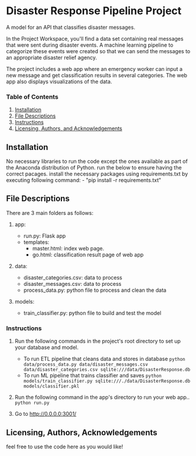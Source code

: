 # Disaster Response Pipeline Project
A model for an API that classifies disaster messages.

In the Project Workspace, you'll find a data set containing real messages that were sent during disaster events. A machine learning pipeline to categorize these events were created so that we can send the messages to an appropriate disaster relief agency.

The project includes a web app where an emergency worker can input a new message and get classification results in several categories. The web app also displays visualizations of the data.

### Table of Contents

1. [Installation](#installation)
2. [File Descriptions](#files)
3. [Instructions](#Instructions)
4. [Licensing, Authors, and Acknowledgements](#licensing)

## Installation <a name="installation"></a>

No necessary libraries to run the code except the ones available as part of the Anaconda distribution of Python. run the below to ensure having the correct pacages.
install the necessary packages using requirements.txt by executing following command:
    -   "pip install -r requirements.txt"

## File Descriptions <a name="files"></a>

There are 3 main folders as follows:
1. app:
    - run.py: Flask app 
     - templates:
        - master.html: index web page.
        - go.html: classification result page of web app
2. data:
    - disaster_categories.csv:  data to process 
    - disaster_messages.csv:  data to process
    - process_data.py: python file to process and clean the data

3. models:
    - train_classifier.py: python file to build and test the model
 
### Instructions<a name="Instructions"></a>

1. Run the following commands in the project's root directory to set up your database and model.

    - To run ETL pipeline that cleans data and stores in database
        `python data/process_data.py data/disaster_messages.csv data/disaster_categories.csv sqlite:///data/DisasterResponse.db`
    - To run ML pipeline that trains classifier and saves
        `python models/train_classifier.py sqlite:///./data/DisasterResponse.db models/classifier.pkl`

2. Run the following command in the app's directory to run your web app..
    `python run.py`

3. Go to http://0.0.0.0:3001/

## Licensing, Authors, Acknowledgements<a name="licensing"></a>

feel free to use the code here as you would like! 



